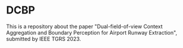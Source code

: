 # DCBP
This is a repository about the paper "Dual-field-of-view Context Aggregation and Boundary Perception for Airport Runway Extraction", submitted by IEEE TGRS 2023.
